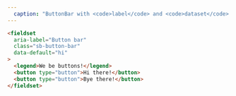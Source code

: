 ```yaml
---
  caption: "ButtonBar with <code>label</code> and <code>dataset</code> attributes output"
---
```


<!-- markdownlint-disable MD041 -->
<!-- dprint-ignore -->
```html
<fieldset
  aria-label="Button bar"
  class="sb-button-bar"
  data-default="hi"
>
  <legend>We be buttons!</legend>
  <button type="button">Hi there!</button>
  <button type="button">Bye there!</button>
</fieldset>
```
